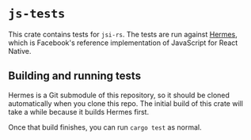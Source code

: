 # `js-tests`

This crate contains tests for `jsi-rs`. The tests are run against
[Hermes](https://github.com/facebook/hermes), which is Facebook's reference
implementation of JavaScript for React Native.

## Building and running tests

Hermes is a Git submodule of this repository, so it should be cloned
automatically when you clone this repo. The initial build of this crate will
take a while because it builds Hermes first.

Once that build finishes, you can run `cargo test` as normal.
